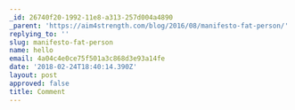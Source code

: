 ```yaml
---
_id: 26740f20-1992-11e8-a313-257d004a4890
_parent: 'https://aim4strength.com/blog/2016/08/manifesto-fat-person/'
replying_to: ''
slug: manifesto-fat-person
name: hello
email: 4a04c4e0ce75f501a3c868d3e93a14fe
date: '2018-02-24T18:40:14.390Z'
layout: post
approved: false
title: Comment
---
```

 
